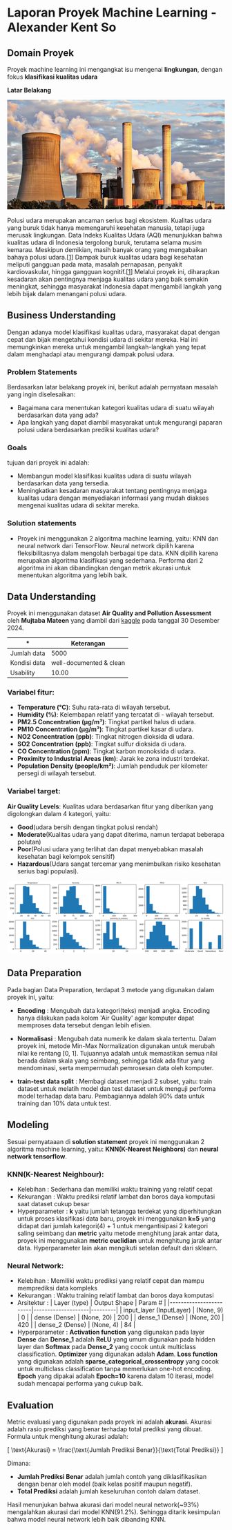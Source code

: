 # Laporan Proyek Machine Learning - Alexander Kent So
## Domain Proyek
Proyek machine learning ini mengangkat isu mengenai **lingkungan**, dengan fokus **klasifikasi kualitas udara**

**Latar Belakang**

![alt text](asset/cover.png)

Polusi udara merupakan ancaman serius bagi ekosistem. Kualitas udara yang buruk tidak hanya memengaruhi kesehatan manusia, tetapi juga merusak lingkungan. Data Indeks Kualitas Udara (AQI) menunjukkan bahwa kualitas udara di Indonesia tergolong buruk, terutama selama musim kemarau. Meskipun demikian, masih banyak orang yang mengabaikan bahaya polusi udara.[[1](https://ayosehat.kemkes.go.id/bahaya-polusi-udara-bagi-kesehatan)] 
Dampak buruk kualitas udara bagi kesehatan meliputi gangguan pada mata, masalah pernapasan, penyakit kardiovaskular, hingga gangguan kognitif.[[1](https://ayosehat.kemkes.go.id/bahaya-polusi-udara-bagi-kesehatan)] 
Melalui proyek ini, diharapkan kesadaran akan pentingnya menjaga kualitas udara yang baik semakin meningkat, sehingga masyarakat Indonesia dapat mengambil langkah yang lebih bijak dalam menangani polusi udara.

## Business Understanding
Dengan adanya model klasifikasi kualitas udara, masyarakat dapat dengan cepat dan bijak mengetahui kondisi udara di sekitar mereka. Hal ini memungkinkan mereka untuk mengambil langkah-langkah yang tepat dalam menghadapi atau mengurangi dampak polusi udara.

### Problem Statements
Berdasarkan latar belakang proyek ini, berikut adalah pernyataan masalah yang ingin diselesaikan:
- Bagaimana cara menentukan kategori kualitas udara di suatu wilayah berdasarkan data yang ada?
- Apa langkah yang dapat diambil masyarakat untuk mengurangi paparan polusi udara berdasarkan prediksi kualitas udara?

### Goals
tujuan dari proyek ini adalah:
- Membangun model klasifikasi kualitas udara di suatu wilayah berdasarkan data yang tersedia.
- Meningkatkan kesadaran masyarakat tentang pentingnya menjaga kualitas udara dengan menyediakan informasi yang mudah diakses mengenai kualitas udara di sekitar mereka.

### Solution statements
- Proyek ini menggunakan 2 algoritma machine learning, yaitu: KNN dan neural network dari TensorFlow. Neural network dipilih karena fleksibilitasnya dalam mengolah berbagai tipe data. KNN dipilih karena merupakan algoritma klasifikasi yang sederhana. Performa dari 2 algoritma ini akan dibandingkan dengan metrik akurasi untuk menentukan algoritma yang lebih baik.


## Data Understanding
Proyek ini menggunakan dataset **Air Quality and Pollution Assessment** oleh **Mujtaba Mateen** yang diambil dari [kaggle](https://www.kaggle.com/datasets/mujtabamatin/air-quality-and-pollution-assessment) pada tanggal 30 Desember 2024.

|*|**Keterangan**|
| -------- | ------- |
| Jumlah data | 5000 |
| Kondisi data | well-documented & clean |
| Usability | 10.00 |

### Variabel fitur:
- **Temperature (°C)**: Suhu rata-rata di wilayah tersebut.
- **Humidity (%)**: Kelembapan relatif yang tercatat di - wilayah tersebut.
- **PM2.5 Concentration (µg/m³)**: Tingkat partikel halus di udara.
- **PM10 Concentration (µg/m³)**: Tingkat partikel kasar di udara.
- **NO2 Concentration (ppb)**: Tingkat nitrogen dioksida di udara.
- **SO2 Concentration (ppb)**: Tingkat sulfur dioksida di udara.
- **CO Concentration (ppm)**: Tingkat karbon monoksida di udara.
- **Proximity to Industrial Areas (km)**: Jarak ke zona industri terdekat.
- **Population Density (people/km²)**: Jumlah penduduk per kilometer persegi di wilayah tersebut.

### Variabel target:
**Air Quality Levels**: Kualitas udara berdasarkan fitur yang diberikan yang digolongkan dalam 4 kategori, yaitu:
- **Good**(udara bersih dengan tingkat polusi rendah)
- **Moderate**(Kualitas udara yang dapat diterima, namun terdapat beberapa polutan)
- **Poor**(Polusi udara yang terlihat dan dapat menyebabkan masalah kesehatan bagi kelompok sensitif)
- **Hazardous**(Udara sangat tercemar yang menimbulkan risiko kesehatan serius bagi populasi).

![alt text](asset/univariate.png)

## Data Preparation
Pada bagian Data Preparation, terdapat 3 metode yang digunakan dalam proyek ini, yaitu:
- **Encoding**      : Mengubah data kategori(teks) menjadi angka. Encoding hanya dilakukan pada kolom 'Air Quality' agar komputer dapat memproses data tersebut dengan lebih efisien.

- **Normalisasi**   : Mengubah data numerik ke dalam skala tertentu. Dalam proyek ini, metode Min-Max Normalization digunakan untuk merubah nilai ke rentang [0, 1]. Tujuannya adalah untuk memastikan semua nilai berada dalam skala yang seimbang, sehingga tidak ada fitur yang mendominasi, serta mempermudah pemrosesan data oleh komputer.

- **train-test data split** : Membagi dataset menjadi  2 subset, yaitu: train dataset untuk melatih model dan test dataset untuk menguji performa model terhadap data baru. Pembagiannya adalah 90% data untuk training dan 10% data untuk test.

## Modeling
Sesuai pernyataaan di **solution statement** proyek ini menggunakan 2 algoritma machine learning, yaitu: **KNN(K-Nearest Neighbors)** dan **neural network tensorflow**.

### **KNN(K-Nearest Neighbour)**:
- Kelebihan  : Sederhana dan memiliki waktu training yang relatif cepat
- Kekurangan : Waktu prediksi relatif lambat dan boros daya komputasi saat dataset cukup besar
- Hyperparameter : **k** yaitu jumlah tetangga terdekat yang diperhitungkan untuk proses klasifikasi data baru, proyek ini menggunakan **k=5** yang didapat dari jumlah kategori(4) + 1 untuk mengantisipasi 2 kategori saling seimbang dan **metric** yaitu metode menghitung jarak antar data, proyek ini menggunakan **metric euclidian** untuk menghitung jarak antar data. Hyperparameter lain akan mengikuti setelan default dari sklearn.

### **Neural Network**:
- Kelebihan  : Memiliki waktu prediksi yang relatif cepat dan mampu memprediksi data kompleks
- Kekurangan : Waktu training relatif lambat dan boros daya komputasi
- Arsitektur :
| Layer (type)           | Output Shape       | Param # |
|------------------------|--------------------|---------|
| input_layer (InputLayer) | (None, 9)          | 0       |
| dense (Dense)           | (None, 20)         | 200     |
| dense_1 (Dense)         | (None, 20)         | 420     |
| dense_2 (Dense)         | (None, 4)          | 84      |
- Hyperparameter : **Activation function** yang digunakan pada layer **Dense** dan **Dense_1** adalah **ReLU** yang umum digunakan pada hidden layer dan **Softmax** pada **Dense_2** yang cocok untuk multiclass classification. **Optimizer** yang digunakan adalah **Adam**. **Loss function** yang digunakan adalah **sparse_categorical_crossentropy** yang cocok untuk multiclass classification tanpa memerlukan one-hot encoding. **Epoch** yang dipakai adalah **Epoch=10** karena dalam 10 iterasi, model sudah mencapai performa yang cukup baik.

## Evaluation
Metric evaluasi yang digunakan pada proyek ini adalah **akurasi**.
Akurasi adalah rasio prediksi yang benar terhadap total prediksi yang dibuat. Formula untuk menghitung akurasi adalah:

\[
\text{Akurasi} = \frac{\text{Jumlah Prediksi Benar}}{\text{Total Prediksi}}
\]

Dimana:
- **Jumlah Prediksi Benar** adalah jumlah contoh yang diklasifikasikan dengan benar oleh model (baik kelas positif maupun negatif).
- **Total Prediksi** adalah jumlah keseluruhan contoh dalam dataset.

Hasil menunjukan bahwa akurasi dari model neural network(~93%) mengalahkan akurasi dari model KNN(91.2%). Sehingga ditarik kesimpulan bahwa model neural network lebih baik dibanding KNN.